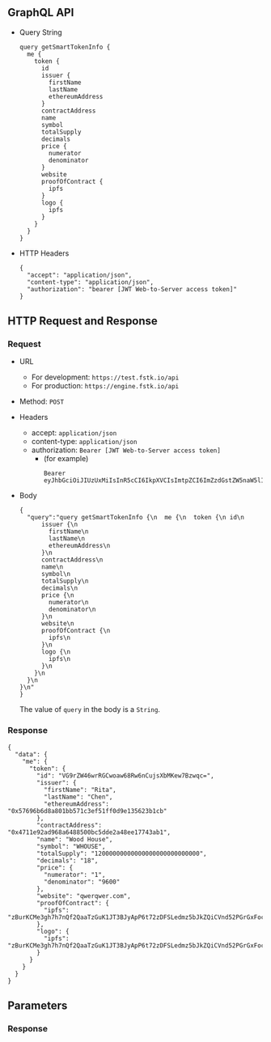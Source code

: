 
# 

## GraphQL API

- Query String
  ```
  query getSmartTokenInfo {
    me {
      token {
        id
        issuer {
          firstName
          lastName
          ethereumAddress
        }
        contractAddress 
        name
        symbol
        totalSupply
        decimals
        price {
          numerator
          denominator
        }
        website
        proofOfContract {
          ipfs
        }
        logo {
          ipfs
        }
      }
    }
  }
  ```

- HTTP Headers 
  ```
  {
    "accept": "application/json",
    "content-type": "application/json",
    "authorization": "bearer [JWT Web-to-Server access token]"
  }
  ```

## HTTP Request and Response
### Request

- URL
  - For development: `https://test.fstk.io/api`
  - For production: `https://engine.fstk.io/api`

- Method: `POST`

- Headers
  - accept: `application/json`
  - content-type: `application/json` 
  - authorization: `Bearer [JWT Web-to-Server access token]`
    - (for example)
      ```
      Bearer eyJhbGciOiJIUzUxMiIsInR5cCI6IkpXVCIsImtpZCI6ImZzdGstZW5naW5lIn0.eyJ1aWQiOiLDr1xiw73Ch8KDSFx1MDAxMcOowo5awrvCqsOAXHUwMDAywrwmIiwiaWF0IjoxNTM4NzA5MDM2LCJleHAiOjE1Mzg3OTU0MzYsImF1ZCI6InVybjpmc3RrOmVuZ2luZSIsImlzcyI6InVybjpmc3RrOmVuZ2luZSIsInN1YiI6InVybjpmc3RrOmVuZ2luZTphY2Nlc3NfdG9rZW4ifQ.msJZ61FHIkKtjUpDs4sx1Kk1rb9vdhus3ntUDj6rHNmsygiHTgOEMQFJMtVqtWqkNgrtRgGpngq8Rf47xTT53g
      ```

- Body
  ``` 
  {
    "query":"query getSmartTokenInfo {\n  me {\n  token {\n id\n
        issuer {\n
          firstName\n
          lastName\n
          ethereumAddress\n
        }\n
        contractAddress\n
        name\n
        symbol\n
        totalSupply\n
        decimals\n
        price {\n
          numerator\n
          denominator\n
        }\n
        website\n
        proofOfContract {\n
          ipfs\n
        }\n
        logo {\n
          ipfs\n
        }\n
      }\n
    }\n
  }\n"
  }
  ```
  The value of `query` in the body is a `String`. 


### Response
```
{
  "data": {
    "me": {
      "token": {
        "id": "VG9rZW46wrRGCwoaw68Rw6nCujsXbMKew7Bzwqc=",
        "issuer": {
          "firstName": "Rita",
          "lastName": "Chen",
          "ethereumAddress": "0x57696b6d8a801bb571c3ef51ff0d9e135623b1cb"
        },
        "contractAddress": "0x4711e92ad968a6488500bc5dde2a48ee17743ab1",
        "name": "Wood House",
        "symbol": "WHOUSE",
        "totalSupply": "12000000000000000000000000000",
        "decimals": "18",
        "price": {
          "numerator": "1",
          "denominator": "9600"
        },
        "website": "qwerqwer.com",
        "proofOfContract": {
          "ipfs": "zBurKCMe3gh7h7nQf2QaaTzGuK1JT3BJyApP6t72zDFSLedmz5bJkZQiCVnd52PGrGxFoc2VNeYvqc25yxTYEFG87tRPT/proofOfContract/default"
        },
        "logo": {
          "ipfs": "zBurKCMe3gh7h7nQf2QaaTzGuK1JT3BJyApP6t72zDFSLedmz5bJkZQiCVnd52PGrGxFoc2VNeYvqc25yxTYEFG87tRPT/image/default"
        }
      }
    }
  }
}
```



## Parameters
### Response

